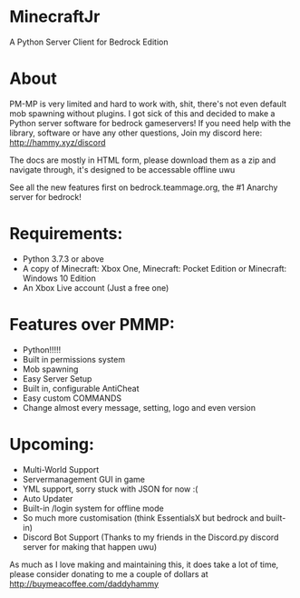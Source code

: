 # MinecraftJr
  A Python Server Client for Bedrock Edition

# About
  PM-MP is very limited and hard to work with, shit, there's not even default mob spawning without plugins.
  I got sick of this and decided to make a Python server software for bedrock gameservers!
  If you need help with the library, software or have any other questions, Join my discord here:
  http://hammy.xyz/discord

  The docs are mostly in HTML form, please download them as a zip and navigate through, it's designed to be accessable offline uwu

  See all the new features first on bedrock.teammage.org, the #1 Anarchy server for bedrock!

# Requirements:
  - Python 3.7.3 or above
  - A copy of Minecraft: Xbox One, Minecraft: Pocket Edition or Minecraft: Windows 10 Edition
  - An Xbox Live account (Just a free one)

# Features over PMMP:
  - Python!!!!!
  - Built in permissions system
  - Mob spawning
  - Easy Server Setup
  - Built in, configurable AntiCheat
  - Easy custom COMMANDS
  - Change almost every message, setting, logo and even version


# Upcoming:
  - Multi-World Support
  - Servermanagement GUI in game
  - YML support, sorry stuck with JSON for now :(
  - Auto Updater
  - Built-in /login system for offline mode
  - So much more customisation (think EssentialsX but bedrock and built-in)
  - Discord Bot Support (Thanks to my friends in the Discord.py discord server for making that happen uwu)



As much as I love making and maintaining this, it does take a lot of time, please consider donating to me a couple of dollars at http://buymeacoffee.com/daddyhammy
